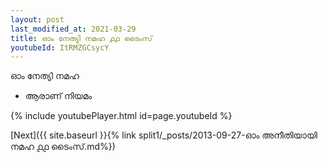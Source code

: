 ```yaml
---
layout: post
last_modified_at: 2021-03-29
title: ഓം നേത്യി നമഹ ൧൧ ടൈംസ്
youtubeId: ItRMZGCsycY
---
```

 
 
 ഓം നേത്യി നമഹ 
 
 -  ആരാണ് നിയമം 
 
  
 
  
 
 
 
 
 
 


{% include youtubePlayer.html id=page.youtubeId %}
 
[Next]({{ site.baseurl }}{% link  split1/_posts/2013-09-27-ഓം അനീതിയായി നമഹ ൧൧ ടൈംസ്.md%})
 
